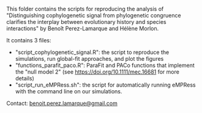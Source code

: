 This folder contains the scripts for reproducing the analysis of "Distinguishing cophylogenetic signal from phylogenetic congruence clarifies the interplay between evolutionary history and species interactions" by Benoît Perez-Lamarque and Hélène Morlon.


It contains 3 files:
- "script_cophylogenetic_signal.R": the script to reproduce the simulations, run global-fit approaches, and plot the figures
- "functions_parafit_paco.R": ParaFit and PACo functions that implement the  "null model 2"  (see https://doi.org/10.1111/mec.16681 for more details)
- "script_run_eMPRess.sh": the script for automatically running eMPRess with the command line on our simulations. 


Contact: benoit.perez.lamarque@gmail.com